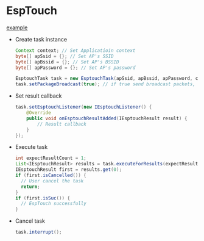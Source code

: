 # EspTouch
[example](../app/src/main/java/com/espressif/esptouch/android/v1)

- Create task instance
  ```java
  Context context; // Set Applicatioin context
  byte[] apSsid = {}; // Set AP's SSID
  byte[] apBssid = {}; // Set AP's BSSID
  byte[] apPassword = {}; // Set AP's password

  EsptouchTask task = new EsptouchTask(apSsid, apBssid, apPassword, context);
  task.setPackageBroadcast(true); // if true send broadcast packets, else send multicast packets
  ```

- Set result callback
  ```java
  task.setEsptouchListener(new IEsptouchListener() {
      @Override
      public void onEsptouchResultAdded(IEsptouchResult result) {
          // Result callback
      }
  });
  ```

- Execute task
  ```java
  int expectResultCount = 1;
  List<IEsptouchResult> results = task.executeForResults(expectResultCount);
  IEsptouchResult first = results.get(0);
  if (first.isCancelled()) {
    // User cancel the task
    return;
  }
  if (first.isSuc()) {
    // EspTouch successfully
  }
  ```

- Cancel task
  ```java
  task.interrupt();
  ```
